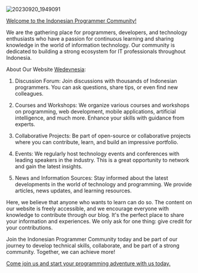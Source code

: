 ![20230920_1949091](https://github.com/Wedevnesia/demo-repository/assets/125029422/37b5aa19-8690-45ae-86dc-3f02816052cf)

[Welcome to the Indonesian Programmer Community!](https://wedevnesia.blogspot.com)

We are the gathering place for programmers, developers, and technology enthusiasts who have a passion for continuous learning and sharing knowledge in the world of information technology. Our community is dedicated to building a strong ecosystem for IT professionals throughout Indonesia.

About Our Website [Wedevnesia](https://wedevnesia.blogspot.com/):

1. Discussion Forum: Join discussions with thousands of Indonesian programmers. You can ask questions, share tips, or even find new colleagues.

2. Courses and Workshops: We organize various courses and workshops on programming, web development, mobile applications, artificial intelligence, and much more. Enhance your skills with guidance from experts.

3. Collaborative Projects: Be part of open-source or collaborative projects where you can contribute, learn, and build an impressive portfolio.

4. Events: We regularly host technology events and conferences with leading speakers in the industry. This is a great opportunity to network and gain the latest insights.

5. News and Information Sources: Stay informed about the latest developments in the world of technology and programming. We provide articles, news updates, and learning resources.

Here, we believe that anyone who wants to learn can do so. The content on our website is freely accessible, and we encourage everyone with knowledge to contribute through our blog. It's the perfect place to share your information and experiences. We only ask for one thing: give credit for your contributions.

Join the Indonesian Programmer Community today and be part of our journey to develop technical skills, collaborate, and be part of a strong community. Together, we can achieve more!

[Come join us and start your programming adventure with us today.](https://wedevnesia.blogspot.com) 
